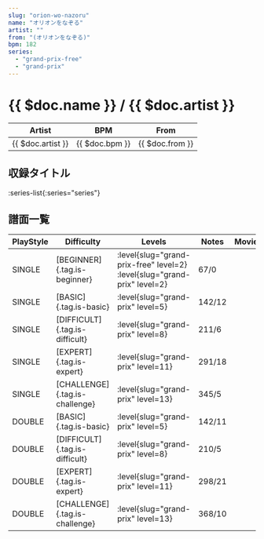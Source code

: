 ```yaml
---
slug: "orion-wo-nazoru"
name: "オリオンをなぞる"
artist: ""
from: "(オリオンをなぞる)"
bpm: 182
series:
  - "grand-prix-free"
  - "grand-prix"
---
```


# {{ $doc.name }} / {{ $doc.artist }}

|Artist|BPM|From|
|------|---|----|
|{{ $doc.artist }}|{{ $doc.bpm }}|{{ $doc.from }}|

## 収録タイトル

:series-list{:series="series"}

## 譜面一覧

|PlayStyle|Difficulty|Levels|Notes|Movie|
|---------|----------|------|-----|-----|
|SINGLE|[BEGINNER]{.tag.is-beginner}|<div class="field is-grouped is-grouped-multiline"> :level{slug="grand-prix-free" level=2} :level{slug="grand-prix" level=2}</div>|67/0||
|SINGLE|[BASIC]{.tag.is-basic}|<div class="field is-grouped is-grouped-multiline"> :level{slug="grand-prix" level=5}</div>|142/12||
|SINGLE|[DIFFICULT]{.tag.is-difficult}|<div class="field is-grouped is-grouped-multiline"> :level{slug="grand-prix" level=8}</div>|211/6||
|SINGLE|[EXPERT]{.tag.is-expert}|<div class="field is-grouped is-grouped-multiline"> :level{slug="grand-prix" level=11}</div>|291/18||
|SINGLE|[CHALLENGE]{.tag.is-challenge}|<div class="field is-grouped is-grouped-multiline"> :level{slug="grand-prix" level=13}</div>|345/5||
|DOUBLE|[BASIC]{.tag.is-basic}|<div class="field is-grouped is-grouped-multiline"> :level{slug="grand-prix" level=5}</div>|142/11||
|DOUBLE|[DIFFICULT]{.tag.is-difficult}|<div class="field is-grouped is-grouped-multiline"> :level{slug="grand-prix" level=8}</div>|210/5||
|DOUBLE|[EXPERT]{.tag.is-expert}|<div class="field is-grouped is-grouped-multiline"> :level{slug="grand-prix" level=11}</div>|298/21||
|DOUBLE|[CHALLENGE]{.tag.is-challenge}|<div class="field is-grouped is-grouped-multiline"> :level{slug="grand-prix" level=13}</div>|368/10||
